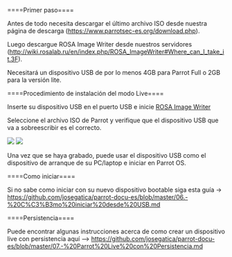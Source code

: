 ====Primer paso====

Antes de todo necesita descargar el último archivo ISO desde nuestra página de descarga (https://www.parrotsec-es.org/download.php).

Luego descargue ROSA Image Writer desde nuestros servidores (http://wiki.rosalab.ru/en/index.php/ROSA_ImageWriter#Where_can_I_take_it.3F).

Necesitará un dispositivo USB de por lo menos 4GB para Parrot Full o 2GB para la versión lite.


====Procedimiento de instalación del modo Live====


Inserte su dispositivo USB en el puerto USB e inicie <html><a href="http://cloudflare.archive.parrotsec.org/parrot/misc/image-writer/README.html">ROSA Image Writer</a></html>

Seleccione el archivo ISO de Parrot y verifique que el dispositivo USB que va a sobreescribir es el correcto.

<html><img src="http://cloudflare.archive.parrotsec.org/parrot/misc/image-writer/screenshots/screenshot0.png"></html>

<html><img src="http://cloudflare.archive.parrotsec.org/parrot/misc/image-writer/screenshots/screenshot1.png"></html>

Una vez que se haya grabado, puede usar el dispositivo USB como el dispositivo de arranque de su PC/laptop e iniciar en Parrot OS.



====Como iniciar====


Si no sabe como iniciar con su nuevo dispositivo bootable siga esta guía -> https://github.com/josegatica/parrot-docu-es/blob/master/06.-%20C%C3%B3mo%20iniciar%20desde%20USB.md



====Persistencia====


Puede encontrar algunas instrucciones acerca de como crear un dispositivo live con persistencia aquí --> https://github.com/josegatica/parrot-docu-es/blob/master/07.-%20Parrot%20Live%20con%20Persistencia.md
